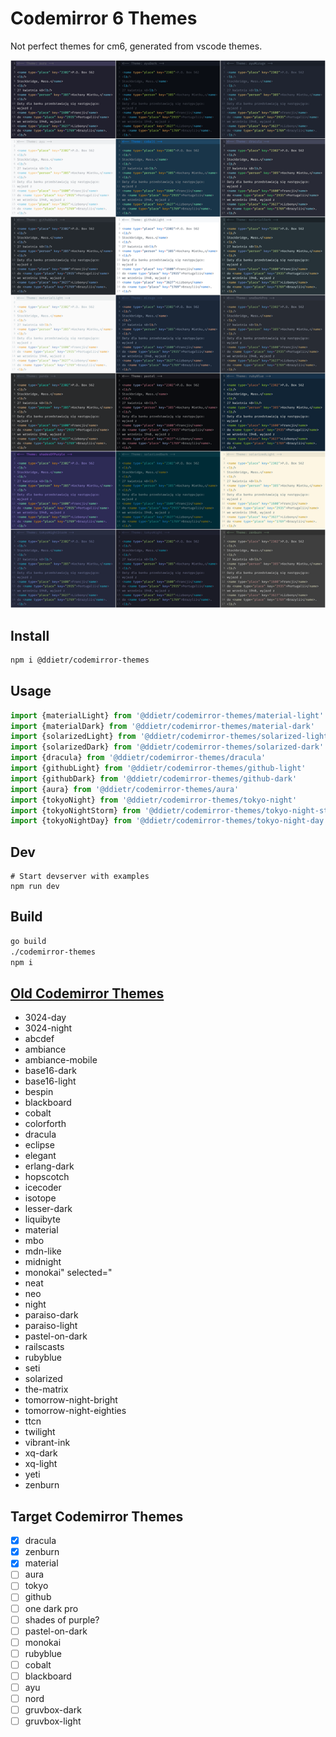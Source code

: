 # Codemirror 6 Themes

Not perfect themes for cm6, generated from vscode themes.

![](./screenshot.png)

## Install

```bash
npm i @ddietr/codemirror-themes
```

## Usage

```javascript
import {materialLight} from '@ddietr/codemirror-themes/material-light'
import {materialDark} from '@ddietr/codemirror-themes/material-dark'
import {solarizedLight} from '@ddietr/codemirror-themes/solarized-light'
import {solarizedDark} from '@ddietr/codemirror-themes/solarized-dark'
import {dracula} from '@ddietr/codemirror-themes/dracula'
import {githubLight} from '@ddietr/codemirror-themes/github-light'
import {githubDark} from '@ddietr/codemirror-themes/github-dark'
import {aura} from '@ddietr/codemirror-themes/aura'
import {tokyoNight} from '@ddietr/codemirror-themes/tokyo-night'
import {tokyoNightStorm} from '@ddietr/codemirror-themes/tokyo-night-storm'
import {tokyoNightDay} from '@ddietr/codemirror-themes/tokyo-night-day'
```

## Dev

```
# Start devserver with examples
npm run dev
```

## Build

```bash
go build
./codemirror-themes
npm i
```

## [Old Codemirror Themes](https://codemirror.net/5/demo/theme.html)

- 3024-day
- 3024-night
- abcdef
- ambiance
- ambiance-mobile
- base16-dark
- base16-light
- bespin
- blackboard
- cobalt
- colorforth
- dracula
- eclipse
- elegant
- erlang-dark
- hopscotch
- icecoder
- isotope
- lesser-dark
- liquibyte
- material
- mbo
- mdn-like
- midnight
- monokai" selected="
- neat
- neo
- night
- paraiso-dark
- paraiso-light
- pastel-on-dark
- railscasts
- rubyblue
- seti
- solarized
- the-matrix
- tomorrow-night-bright
- tomorrow-night-eighties
- ttcn
- twilight
- vibrant-ink
- xq-dark
- xq-light
- yeti
- zenburn

## Target Codemirror Themes

- [x] dracula
- [x] zenburn
- [x] material
- [ ] aura
- [ ] tokyo
- [ ] github
- [ ] one dark pro
- [ ] shades of purple?
- [ ] pastel-on-dark
- [ ] monokai
- [ ] rubyblue
- [ ] cobalt
- [ ] blackboard
- [ ] ayu
- [ ] nord
- [ ] gruvbox-dark
- [ ] gruvbox-light
